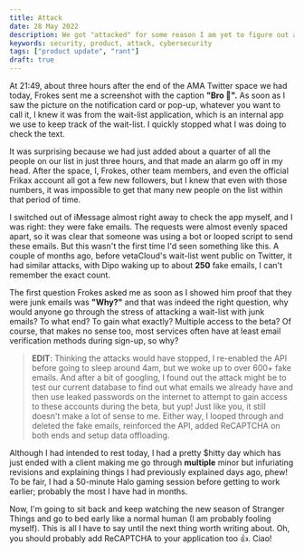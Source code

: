 ```yaml
---
title: Attack
date: 28 May 2022
description: We got "attacked" for some reason I am yet to figure out and it seemed quite pointless at first but, was it really?
keywords: security, product, attack, cybersecurity
tags: ["product update", "rant"]
draft: true
---
```


At 21:49, about three hours after the end of the AMA Twitter space we had today, Frokes sent me a screenshot with the caption **"Bro 🤯".** As soon as I saw the picture on the notification card or pop-up, whatever you want to call it, I knew it was from the wait-list application, which is an internal app we use to keep track of the wait-list. I quickly stopped what I was doing to check the text.

It was surprising because we had just added about a quarter of all the people on our list in just three hours, and that made an alarm go off in my head. After the space, I, Frokes, other team members, and even the official Frikax account all got a few new followers, but I knew that even with those numbers, it was impossible to get that many new people on the list within that period of time.

I switched out of iMessage almost right away to check the app myself, and I was right: they were fake emails. The requests were almost evenly spaced apart, so it was clear that someone was using a bot or looped script to send these emails. But this wasn't the first time I'd seen something like this. A couple of months ago, before vetaCloud's wait-list went public on Twitter, it had similar attacks, with Dipo waking up to about **250** fake emails, I can't remember the exact count.

The first question Frokes asked me as soon as I showed him proof that they were junk emails was **"Why?"** and that was indeed the right question, why would anyone go through the stress of attacking a wait-list with junk emails? To what end? To gain what exactly? Multiple access to the beta? Of course, that makes no sense too, most services often have at least email verification methods during sign-up, so why?

> **EDIT**: Thinking the attacks would have stopped, I re-enabled the API before going to sleep around 4am, but we woke up to over 600+ fake emails. And after a bit of googling, I found out the attack might be to test our current database to find out what emails we already have and then use leaked passwords on the internet to attempt to gain access to these accounts during the beta, but yup! Just like you, it still doesn't make a lot of sense to me. Either way, I looped through and deleted the fake emails, reinforced the API, added ReCAPTCHA on both ends and setup data offloading.

Although I had intended to rest today, I had a pretty $hitty day which has just ended with a client making me go through **multiple** minor but infuriating revisions and explaining things I had previously explained days ago, phew! To be fair, I had a 50-minute Halo gaming session before getting to work earlier; probably the most I have had in months.

Now, I'm going to sit back and keep watching the new season of Stranger Things and go to bed early like a normal human (I am probably fooling myself). This is all I have to say until the next thing worth writing about. Oh, you should probably add ReCAPTCHA to your application too 👍. Ciao!
